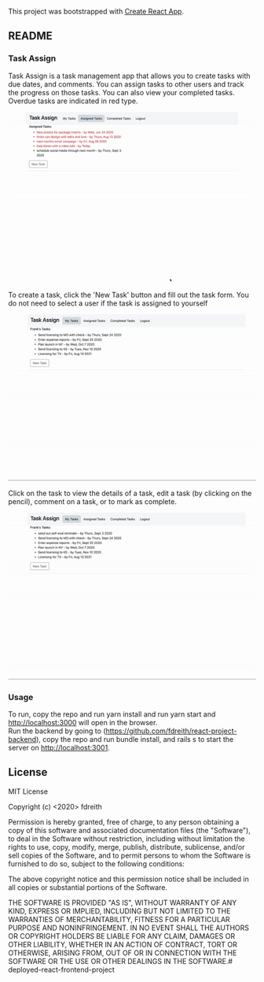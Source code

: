 This project was bootstrapped with [Create React App](https://github.com/facebook/create-react-app).

## README

### Task Assign

Task Assign is a task management app that allows you to create tasks with due dates, and comments. You can assign tasks to other users and track the progress on those tasks. You can also view your completed tasks. Overdue tasks are indicated in red type.

![View Tasks](demo/view_tasks.gif)

To create a task, click the 'New Task' button and fill out the task form. You do not need to select a user if the task is assigned to yourself

![Create New Task](demo/new_task.gif)

Click on the task to view the details of a task, edit a task (by clicking on the pencil), comment on a task, or to mark as complete.

![Edit Task](demo/edit_task.gif)

### Usage

To run, copy the repo and run yarn install and run yarn start and [http://localhost:3000](http://localhost:3000) will open in the browser.
<br />
Run the backend by going to (https://github.com/fdreith/react-project-backend), copy the repo and run bundle install, and rails s to start the server on [http://localhost:3001](http://localhost:3001).<br />

## License

MIT License

Copyright (c) <2020> fdreith

Permission is hereby granted, free of charge, to any person obtaining a copy of this software and associated documentation files (the "Software"), to deal in the Software without restriction, including without limitation the rights to use, copy, modify, merge, publish, distribute, sublicense, and/or sell copies of the Software, and to permit persons to whom the Software is furnished to do so, subject to the following conditions:

The above copyright notice and this permission notice shall be included in all copies or substantial portions of the Software.

THE SOFTWARE IS PROVIDED "AS IS", WITHOUT WARRANTY OF ANY KIND, EXPRESS OR IMPLIED, INCLUDING BUT NOT LIMITED TO THE WARRANTIES OF MERCHANTABILITY, FITNESS FOR A PARTICULAR PURPOSE AND NONINFRINGEMENT. IN NO EVENT SHALL THE AUTHORS OR COPYRIGHT HOLDERS BE LIABLE FOR ANY CLAIM, DAMAGES OR OTHER LIABILITY, WHETHER IN AN ACTION OF CONTRACT, TORT OR OTHERWISE, ARISING FROM, OUT OF OR IN CONNECTION WITH THE SOFTWARE OR THE USE OR OTHER DEALINGS IN THE SOFTWARE.# deployed-react-frontend-project
